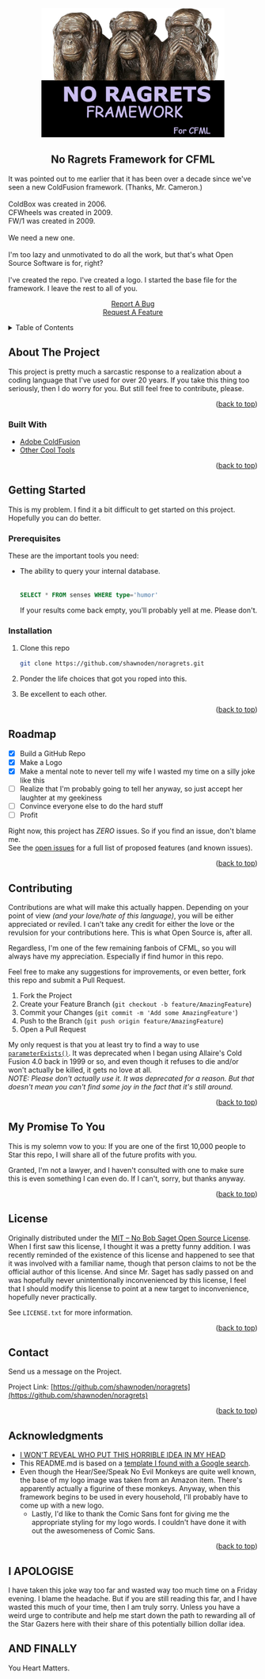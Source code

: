 <div id="top"></div>

<!-- PROJECT LOGO -->
<br>
<div align="center">
  <a href="https://github.com/shawnoden/noragrets">
    <img src="images/logo.png" alt="Logo" width="370">
  </a>

<h2 align="center">No Ragrets Framework for CFML</h2>

  <p align="left">
    It was pointed out to me earlier that it has been over a decade since we've seen a new ColdFusion framework. (Thanks, Mr. Cameron.)
    <br><br>
    ColdBox was created in 2006.
    <br>
    CFWheels was created in 2009.
    <br>
    FW/1 was created in 2009.
    <br><br>
    We need a new one.
    <br><br>
    I'm too lazy and unmotivated to do all the work, but that's what Open Source Software is for, right?
    <br><br>
    I've created the repo. I've created a logo. I started the base file for the framework. I leave the rest to all of you.
  </p>
  <p align="center">
    <a href="https://github.com/shawnoden/noragrets/issues">Report A Bug</a>
    <br>
    <a href="https://github.com/shawnoden/noragrets/issues">Request A Feature</a>
  </p>
</div>

<!-- TABLE OF CONTENTS -->
<details>
  <summary>Table of Contents</summary>
  <ol>
    <li>
      <a href="#about-the-project">About The Project</a>
      <ul>
        <li><a href="#built-with">Built With</a></li>
      </ul>
    </li>
    <li>
      <a href="#getting-started">Getting Started</a>
      <ul>
        <li><a href="#prerequisites">Prerequisites</a></li>
        <li><a href="#installation">Installation</a></li>
      </ul>
    </li>
    <li><a href="#usage">Usage</a></li>
    <li><a href="#roadmap">Roadmap</a></li>
    <li><a href="#contributing">Contributing</a></li>
    <li><a href="#license">License</a></li>
    <li><a href="#contact">Contact</a></li>
    <li><a href="#acknowledgments">Acknowledgments</a></li>
  </ol>
</details>

<!-- ABOUT THE PROJECT -->
## About The Project

This project is pretty much a sarcastic response to a realization about a coding language that I've used for over 20 years. If you take this thing too seriously, then I do worry for you. But still feel free to contribute, please.

<p align="right">(<a href="#top">back to top</a>)</p>

### Built With

* [Adobe ColdFusion](https://www.adobe.com/products/coldfusion-family.html)
* [Other Cool Tools](https://www.xkcd.com)

<p align="right">(<a href="#top">back to top</a>)</p>

<!-- GETTING STARTED -->
## Getting Started

This is my problem. I find it a bit difficult to get started on this project. Hopefully you can do better.

### Prerequisites

These are the important tools you need:

* The ability to query your internal database.
  
  ```sql

  SELECT * FROM senses WHERE type='humor'
  
  ```

  If your results come back empty, you'll probably yell at me. Please don't.

### Installation

1. Clone this repo

   ```sh
   git clone https://github.com/shawnoden/noragrets.git
   ```

2. Ponder the life choices that got you roped into this.
3. Be excellent to each other.

<p align="right">(<a href="#top">back to top</a>)</p>

<!-- ROADMAP -->
## Roadmap

* [X] Build a GitHub Repo
* [X] Make a Logo
* [X] Make a mental note to never tell my wife I wasted my time on a silly joke like this
* [ ] Realize that I'm probably going to tell her anyway, so just accept her laughter at my geekiness
* [ ] Convince everyone else to do the hard stuff
* [ ] Profit

Right now, this project has *ZERO* issues. So if you find an issue, don't blame me.
<br>
See the [open issues](https://github.com/shawnoden/noragrets/issues) for a full list of proposed features (and known issues).

<p align="right">(<a href="#top">back to top</a>)</p>

<!-- CONTRIBUTING -->
## Contributing

Contributions are what will make this actually happen. Depending on your point of view *(and your love/hate of this language)*, you will be either appreciated or reviled. I can't take any credit for either the love or the revulsion for your contributions here. This is what Open Source is, after all.

Regardless, I'm one of the few remaining fanbois of CFML, so you will always have my appreciation. Especially if find humor in this repo.

Feel free to make any suggestions for improvements, or even better, fork this repo and submit a Pull Request.

1. Fork the Project
2. Create your Feature Branch (`git checkout -b feature/AmazingFeature`)
3. Commit your Changes (`git commit -m 'Add some AmazingFeature'`)
4. Push to the Branch (`git push origin feature/AmazingFeature`)
5. Open a Pull Request

My only request is that you at least try to find a way to use [`parameterExists()`](https://helpx.adobe.com/coldfusion/cfml-reference/coldfusion-functions/functions-m-r/parameterexists.html). It was deprecated when I began using Allaire's Cold Fusion 4.0 back in 1999 or so, and even though it refuses to die and/or won't actually be killed, it gets no love at all. 
<br>
**NOTE:* Please don't actually use it. It was deprecated for a reason. But that doesn't mean you can't find some joy in the fact that it's still around.*

<p align="right">(<a href="#top">back to top</a>)</p>

## My Promise To You

This is my solemn vow to you: If you are one of the first 10,000 people to Star this repo, I will share all of the future profits with you.

Granted, I'm not a lawyer, and I haven't consulted with one to make sure this is even something I can even do. If I can't, sorry, but thanks anyway.

<p align="right">(<a href="#top">back to top</a>)</p>

<!-- LICENSE -->
## License

Originally distributed under the [MIT – No Bob Saget Open Source License](https://www.synopsys.com/blogs/software-security/bob-saget-open-source-license-compliance/). When I first saw this license, I thought it was a pretty funny addition. I was recently reminded of the existence of this license and happened to see that it was involved with a familiar name, though that person claims to not be the official author of this license. And since Mr. Saget has sadly passed on and was hopefully never unintentionally inconvenienced by this license, I feel that I should modify this license to point at a new target to inconvenience, hopefully never practically.

See `LICENSE.txt` for more information.

<p align="right">(<a href="#top">back to top</a>)</p>

<!-- CONTACT -->
## Contact

Send us a message on the Project.

Project Link: [https://github.com/shawnoden/noragrets](https://github.com/shawnoden/noragrets)

<p align="right">(<a href="#top">back to top</a>)</p>

<!-- ACKNOWLEDGMENTS -->
## Acknowledgments

* [I WON'T REVEAL WHO PUT THIS HORRIBLE IDEA IN MY HEAD](https://blog.adamcameron.me/)
* This README.md is based on a [template I found with a Google search](https://raw.githubusercontent.com/othneildrew/Best-README-Template/master/BLANK_README.md).
* Even though the Hear/See/Speak No Evil Monkeys are quite well known, the base of my logo image was taken from an Amazon item. There's apparently actually a figurine of these monkeys. Anyway, when this framework begins to be used in every household, I'll probably have to come up with a new logo.
  * Lastly, I'd like to thank the Comic Sans font for giving me the appropriate styling for my logo words. I couldn't have done it with out the awesomeness of Comic Sans.

<p align="right">(<a href="#top">back to top</a>)</p>

## I APOLOGISE

I have taken this joke way too far and wasted way too much time on a Friday evening. I blame the headache. But if you are still reading this far, and I have wasted this much of your time, then I am truly sorry. Unless you have a weird urge to contribute and help me start down the path to rewarding all of the Star Gazers here with their share of this potentially billion dollar idea.

## AND FINALLY

You Heart Matters.
